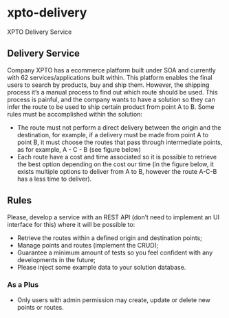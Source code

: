 # xpto-delivery

XPTO Delivery Service

## Delivery Service

Company XPTO has a ecommerce platform built under SOA and currently with 62 services/applications built within. This platform enables the final users to search by products, buy and ship them. However, the shipping process it’s a
manual process to find out which route should be used.
This process is painful, and the company wants to have a solution so they can infer the route to be used to ship certain product from point A to B.
Some rules must be accomplished within the solution:

- The route must not perform a direct delivery between the origin and the destination, for example, if a
delivery must be made from point A to point B, it must choose the routes that pass through intermediate
points, as for example, A - C - B (see figure below)
- Each route have a cost and time associated so it is possible to retrieve the best option depending on the cost
our time (in the figure below, it exists multiple options to deliver from A to B, however the route A-C-B has a
less time to deliver).

## Rules

Please, develop a service with an REST API (don’t need to implement an UI interface for this) where it will be possible
to:

- Retrieve the routes within a defined origin and destination points;
- Manage points and routes (implement the CRUD);
- Guarantee a minimum amount of tests so you feel confident with any developments in the future;
- Please inject some example data to your solution database.

### As a Plus

- Only users with admin permission may create, update or delete new points or routes.